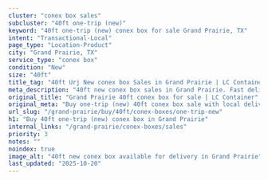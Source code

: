 ```yaml
---
cluster: "conex box sales"
subcluster: "40ft one-trip (new)"
keyword: "40ft one-trip (new) conex box for sale Grand Prairie, TX"
intent: "Transactional-Local"
page_type: "Location-Product"
city: "Grand Prairie, TX"
service_type: "conex box"
condition: "New"
size: "40ft"
title_tag: "40ft Urj New conex box Sales in Grand Prairie | LC Container"
meta_description: "40ft new conex box sales in Grand Prairie. Fast delivery, competitive pricing. Serving conex boxes area. Quote ID: NUW. Call (214) 524-4168 for your free quote today."
original_title: "Grand Prairie 40ft conex box for sale | LC Container"
original_meta: "Buy one-trip (new) 40ft conex box sale with local delivery in Grand Prairie, TX. LC Container — local Since 2003. Request a fast quote today."
url_slug: "/grand-prairie/buy/40ft/conex-boxes/one-trip-new"
h1: "Buy 40ft one-trip (new) conex box in Grand Prairie"
internal_links: "/grand-prairie/conex-boxes/sales"
priority: 3
notes: ""
noindex: true
image_alt: "40ft new conex box available for delivery in Grand Prairie"
last_updated: "2025-10-20"
---
```


<!-- TODO: Add unique city/inventory copy, images, and internal links here. -->
